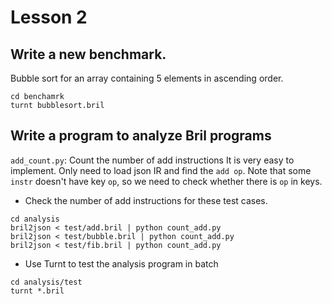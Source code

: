 # Lesson 2

## Write a new benchmark. 
Bubble sort for an array containing 5 elements in ascending order.  
```
cd benchamrk
turnt bubblesort.bril
```

## Write a program to analyze Bril programs
`add_count.py`: Count the number of add instructions
It is very easy to implement. Only need to load json IR and find the `add op`. Note that some `instr` doesn't have key `op`, so we need to check whether there is `op` in keys. 

- Check the number of add instructions for these test cases. 
```
cd analysis
bril2json < test/add.bril | python count_add.py
bril2json < test/bubble.bril | python count_add.py
bril2json < test/fib.bril | python count_add.py
```
- Use Turnt to test the analysis program in batch
```
cd analysis/test
turnt *.bril
```